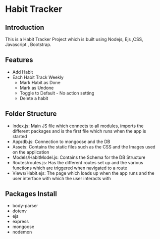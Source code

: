 # Habit Tracker 
 
## Introduction

This is a Habit Tracker  Project which is built using Nodejs, Ejs ,CSS, Javascript , Bootstrap.

## Features
- Add Habit <br/>
- Each Habit Track Weekly<br/>
  - Mark Habit as Done
  - Mark as Undone
  - Toggle to Default - No action setting
  - Delete a habit

## Folder Structure 
- Index.js: Main JS file which connects to all modules, imports the different packages and is the first file which runs when the app is started
- App/db.js: Connection to mongoose and the DB
- Assets: Contains the static files such as the CSS and the Images used on the application
- Models/HabitModel.js: Contains the Schema for the DB Structure
- Routes/routes.js: Has the different routes set up and the various functions which are triggered when navigated to a route
- Views/Habit.ejs: The page which loads up when the app runs and the user interface with which the user interacts with

## Packages Install
- body-parser <br/>
- dotenv<br/>
- ejs<br/>
- express<br/>
- mongoose<br/>
- nodemon<br/>



